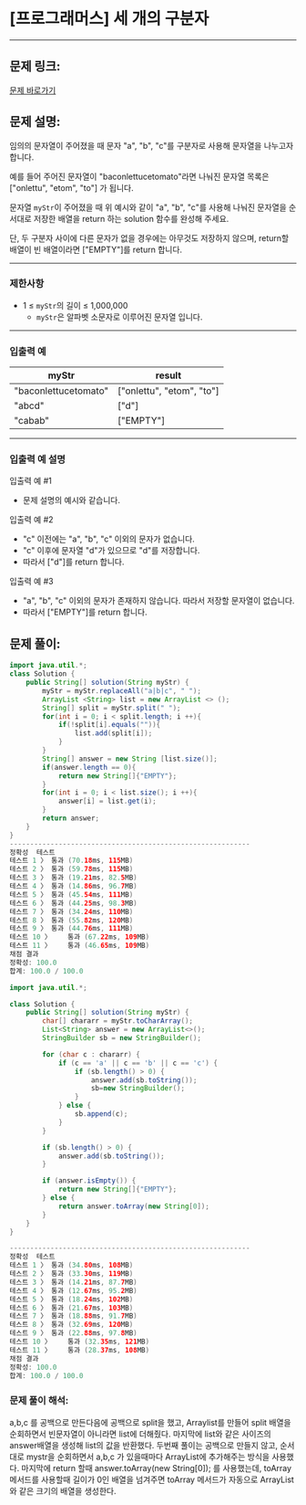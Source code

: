 # [프로그래머스] 세 개의 구분자

---

## 문제 링크:

[문제 바로가기](https://school.programmers.co.kr/learn/courses/30/lessons/181862)

## 문제 설명:

임의의 문자열이 주어졌을 때 문자 "a", "b", "c"를 구분자로 사용해 문자열을 나누고자 합니다.

예를 들어 주어진 문자열이 "baconlettucetomato"라면 나눠진 문자열 목록은 ["onlettu", "etom", "to"] 가 됩니다.

문자열 `myStr`이 주어졌을 때 위 예시와 같이 "a", "b", "c"를 사용해 나눠진 문자열을 순서대로 저장한 배열을 return 하는 solution 함수를 완성해 주세요.

단, 두 구분자 사이에 다른 문자가 없을 경우에는 아무것도 저장하지 않으며, return할 배열이 빈 배열이라면 ["EMPTY"]를 return 합니다.

---

### 제한사항

- 1 ≤ `myStr`의 길이 ≤ 1,000,000
    - `myStr`은 알파벳 소문자로 이루어진 문자열 입니다.

---

### 입출력 예

| myStr | result |
| --- | --- |
| "baconlettucetomato" | ["onlettu", "etom", "to"] |
| "abcd" | ["d"] |
| "cabab" | ["EMPTY"] |

---

### 입출력 예 설명

입출력 예 #1

- 문제 설명의 예시와 같습니다.

입출력 예 #2

- "c" 이전에는 "a", "b", "c" 이외의 문자가 없습니다.
- "c" 이후에 문자열 "d"가 있으므로 "d"를 저장합니다.
- 따라서 ["d"]를 return 합니다.

입출력 예 #3

- "a", "b", "c" 이외의 문자가 존재하지 않습니다. 따라서 저장할 문자열이 없습니다.
- 따라서 ["EMPTY"]를 return 합니다.

## 문제 풀이:

```java
import java.util.*;
class Solution {
    public String[] solution(String myStr) { 
        myStr = myStr.replaceAll("a|b|c", " ");
        ArrayList <String> list = new ArrayList <> ();
        String[] split = myStr.split(" ");
        for(int i = 0; i < split.length; i ++){
            if(!split[i].equals("")){
                list.add(split[i]);
            }
        }
        String[] answer = new String [list.size()];
        if(answer.length == 0){
            return new String[]{"EMPTY"};
        }
        for(int i = 0; i < list.size(); i ++){
            answer[i] = list.get(i);
        }
        return answer;
    }
}
-----------------------------------------------------------
정확성  테스트
테스트 1 〉	통과 (70.18ms, 115MB)
테스트 2 〉	통과 (59.78ms, 115MB)
테스트 3 〉	통과 (19.21ms, 82.5MB)
테스트 4 〉	통과 (14.86ms, 96.7MB)
테스트 5 〉	통과 (45.54ms, 111MB)
테스트 6 〉	통과 (44.25ms, 98.3MB)
테스트 7 〉	통과 (34.24ms, 110MB)
테스트 8 〉	통과 (55.82ms, 120MB)
테스트 9 〉	통과 (44.76ms, 111MB)
테스트 10 〉	통과 (67.22ms, 109MB)
테스트 11 〉	통과 (46.65ms, 109MB)
채점 결과
정확성: 100.0
합계: 100.0 / 100.0
```

```java
import java.util.*;

class Solution {
    public String[] solution(String myStr) {
        char[] chararr = myStr.toCharArray();
        List<String> answer = new ArrayList<>();
        StringBuilder sb = new StringBuilder();

        for (char c : chararr) {
            if (c == 'a' || c == 'b' || c == 'c') {
                if (sb.length() > 0) {
                    answer.add(sb.toString());
                    sb=new StringBuilder();
                }
            } else {
                sb.append(c);
            }
        }

        if (sb.length() > 0) {
            answer.add(sb.toString());
        }

        if (answer.isEmpty()) {
            return new String[]{"EMPTY"};
        } else {
            return answer.toArray(new String[0]);
        }
    }
}

-----------------------------------------------------------
정확성  테스트
테스트 1 〉	통과 (34.80ms, 108MB)
테스트 2 〉	통과 (33.30ms, 119MB)
테스트 3 〉	통과 (14.21ms, 87.7MB)
테스트 4 〉	통과 (12.67ms, 95.2MB)
테스트 5 〉	통과 (18.24ms, 102MB)
테스트 6 〉	통과 (21.67ms, 103MB)
테스트 7 〉	통과 (18.88ms, 91.7MB)
테스트 8 〉	통과 (32.69ms, 120MB)
테스트 9 〉	통과 (22.88ms, 97.8MB)
테스트 10 〉	통과 (32.35ms, 121MB)
테스트 11 〉	통과 (28.37ms, 108MB)
채점 결과
정확성: 100.0
합계: 100.0 / 100.0
```

### **문제 풀이 해석:**

a,b,c 를 공백으로 만든다음에 공백으로 split을 했고, Arraylist를 만들어 split 배열을 순회하면서 빈문자열이 아니라면 list에 더해줬다. 마지막에 list와 같은 사이즈의 answer배열을 생성해 list의 값을 반환했다.
두번째 풀이는 공백으로 만들지 않고, 순서대로 mystr을 순회하면서 a,b,c 가 있을때마다 ArrayList에 추가해주는 방식을 사용했다.
마지막에 return 할때 answer.toArray(new String[0]); 를 사용했는데, toArray 메서드를 사용할때 길이가 0인 배열을 넘겨주면 toArray 메서드가 자동으로 ArrayList와 같은 크기의 배열을 생성한다.
